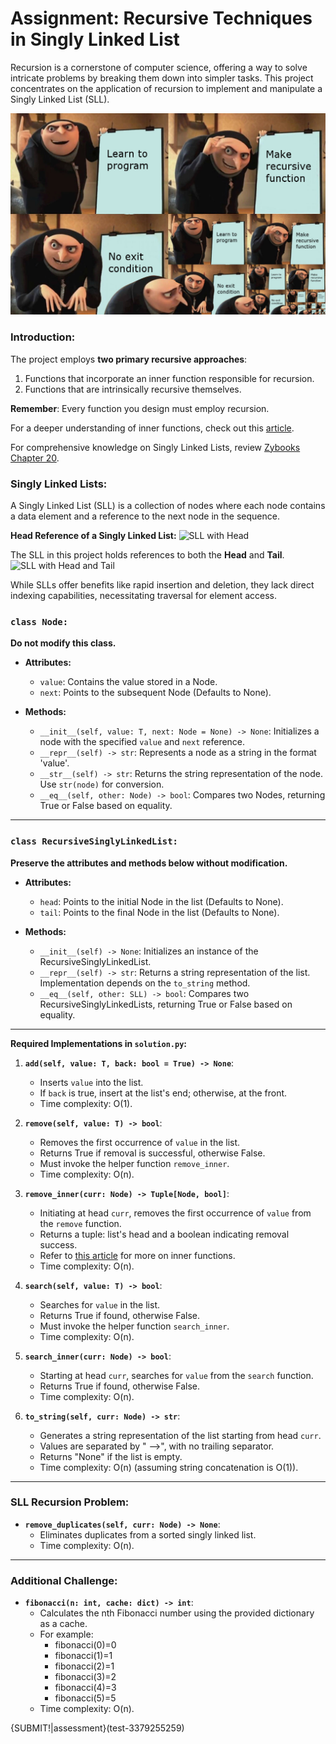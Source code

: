# Assignment: Recursive Techniques in Singly Linked List

Recursion is a cornerstone of computer science, offering a way to solve intricate problems by breaking them down into simpler tasks. This project concentrates on the application of recursion to implement and manipulate a Singly Linked List (SLL).

![Recursion Image](img/rec.jpeg)

### Introduction:

The project employs **two primary recursive approaches**:
1. Functions that incorporate an inner function responsible for recursion.
2. Functions that are intrinsically recursive themselves.

**Remember**: Every function you design must employ recursion.

For a deeper understanding of inner functions, check out this [article](https://realpython.com/inner-functions-what-are-they-good-for/).

For comprehensive knowledge on Singly Linked Lists, review [Zybooks Chapter 20](https://learn.zybooks.com/zybook/MSUCSE331OnsayFall2022/chapter/20/section/2).

### Singly Linked Lists:

A Singly Linked List (SLL) is a collection of nodes where each node contains a data element and a reference to the next node in the sequence.

**Head Reference of a Singly Linked List:**
![SLL with Head](img/SLL_H.png)

The SLL in this project holds references to both the **Head** and **Tail**.
![SLL with Head and Tail](img/SLL_H_T.png)

While SLLs offer benefits like rapid insertion and deletion, they lack direct indexing capabilities, necessitating traversal for element access.



### **`class Node:`**

**Do not modify this class.**

- **Attributes:**
    - `value`: Contains the value stored in a Node.
    - `next`: Points to the subsequent Node (Defaults to None).

- **Methods:**
    - `__init__(self, value: T, next: Node = None) -> None`: Initializes a node with the specified `value` and `next` reference.
    - `__repr__(self) -> str`: Represents a node as a string in the format 'value'.
    - `__str__(self) -> str`: Returns the string representation of the node. Use `str(node)` for conversion.
    - `__eq__(self, other: Node) -> bool`: Compares two Nodes, returning True or False based on equality.

---

### **`class RecursiveSinglyLinkedList:`**

**Preserve the attributes and methods below without modification.**

- **Attributes:**
    - `head`: Points to the initial Node in the list (Defaults to None).
    - `tail`: Points to the final Node in the list (Defaults to None).

- **Methods:**
    - `__init__(self) -> None`: Initializes an instance of the RecursiveSinglyLinkedList.
    - `__repr__(self) -> str`: Returns a string representation of the list. Implementation depends on the `to_string` method.
    - `__eq__(self, other: SLL) -> bool`: Compares two RecursiveSinglyLinkedLists, returning True or False based on equality.

---

**Required Implementations in `solution.py`:**

1. **`add(self, value: T, back: bool = True) -> None`**:
   - Inserts `value` into the list.
   - If `back` is true, insert at the list's end; otherwise, at the front.
   - Time complexity: O(1).

2. **`remove(self, value: T) -> bool`**:
   - Removes the first occurrence of `value` in the list.
   - Returns True if removal is successful, otherwise False.
   - Must invoke the helper function `remove_inner`.
   - Time complexity: O(n).

3. **`remove_inner(curr: Node) -> Tuple[Node, bool]`**:
   - Initiating at head `curr`, removes the first occurrence of `value` from the `remove` function.
   - Returns a tuple: list's head and a boolean indicating removal success.
   - Refer to [this article](https://realpython.com/inner-functions-what-are-they-good-for/) for more on inner functions.
   - Time complexity: O(n).

4. **`search(self, value: T) -> bool`**:
   - Searches for `value` in the list.
   - Returns True if found, otherwise False.
   - Must invoke the helper function `search_inner`.
   - Time complexity: O(n).

5. **`search_inner(curr: Node) -> bool`**:
   - Starting at head `curr`, searches for `value` from the `search` function.
   - Returns True if found, otherwise False.
   - Time complexity: O(n).

6. **`to_string(self, curr: Node) -> str`**:
   - Generates a string representation of the list starting from head `curr`.
   - Values are separated by " -->", with no trailing separator.
   - Returns "None" if the list is empty.
   - Time complexity: O(n) (assuming string concatenation is O(1)).

---

### **SLL Recursion Problem**:

- **`remove_duplicates(self, curr: Node) -> None`**:
   - Eliminates duplicates from a sorted singly linked list.
   - Time complexity: O(n).

---

### **Additional Challenge**:

- **`fibonacci(n: int, cache: dict) -> int`**:
   - Calculates the nth Fibonacci number using the provided dictionary as a cache.
   - For example:
     - fibonacci(0)=0
     - fibonacci(1)=1
     - fibonacci(2)=1
     - fibonacci(3)=2
     - fibonacci(4)=3
     - fibonacci(5)=5
   - Time complexity: O(n).



{SUBMIT!|assessment}(test-3379255259)















